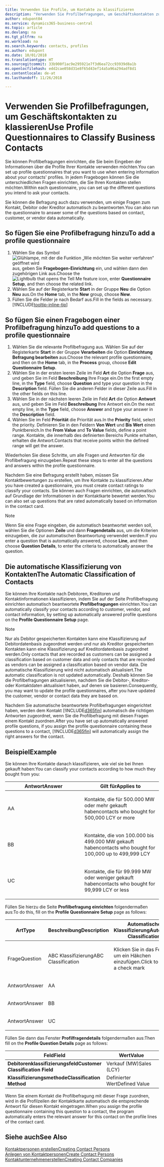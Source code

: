 ```yaml
---
title: Verwenden Sie Profile, um Kontakte zu klassifizieren
description: "Verwenden Sie Profilbefragungen, um Geschäftskontakten zu klassieren"
author: edupont04
ms.service: dynamics365-business-central
ms.topic: article
ms.devlang: na
ms.tgt_pltfrm: na
ms.workload: na
ms.search.keywords: contacts, profiles
ms.author: edupont
ms.date: 10/01/2018
ms.translationtype: HT
ms.sourcegitcommit: 33b900f1ac9e295921e7f3d6ea72cc93939d8a1b
ms.openlocfilehash: edd2cae058d31e8f65d43ef14a5a96a294adf8d1
ms.contentlocale: de-at
ms.lasthandoff: 11/26/2018

---
```


# <a name="use-profile-questionnaires-to-classify-business-contacts"></a><span data-ttu-id="e4c2d-103">Verwenden Sie Profilbefragungen, um Geschäftskontakten zu klassieren</span><span class="sxs-lookup"><span data-stu-id="e4c2d-103">Use Profile Questionnaires to Classify Business Contacts</span></span>
<span data-ttu-id="e4c2d-104">Sie können Profilbefragungen einrichten, die Sie beim Eingeben der Informationen über die Profile Ihrer Kontakte verwenden möchten.</span><span class="sxs-lookup"><span data-stu-id="e4c2d-104">You can set up profile questionnaires that you want to use when entering information about your contacts' profiles.</span></span> <span data-ttu-id="e4c2d-105">In jedem Fragebogen können Sie die unterschiedlichen Fragen einrichten, die Sie Ihren Kontakten stellen möchten.</span><span class="sxs-lookup"><span data-stu-id="e4c2d-105">Within each questionnaire, you can set up the different questions you intend to ask your contacts.</span></span>  

<span data-ttu-id="e4c2d-106">Sie können die Befragung auch dazu verwenden, um einige Fragen zum Kontakt, Debitor oder Kreditor automatisch zu beantworten.</span><span class="sxs-lookup"><span data-stu-id="e4c2d-106">You can also run the questionnaire to answer some of the questions based on contact, customer, or vendor data automatically.</span></span>  

## <a name="to-add-a-profile-questionnaire"></a><span data-ttu-id="e4c2d-107">So fügen Sie eine Profilbefragung hinzu</span><span class="sxs-lookup"><span data-stu-id="e4c2d-107">To add a profile questionnaire</span></span>
1.  <span data-ttu-id="e4c2d-108">Wählen Sie das Symbol ![Glühlampe, mit der die Funktion „Wie möchten Sie weiter verfahren“ geöffnet wird](media/ui-search/search_small.png "Wie möchten Sie weiter verfahren?") aus, geben Sie **Fragebogen-Einrichtung** ein, und wählen dann den zugehörigen Link aus.</span><span class="sxs-lookup"><span data-stu-id="e4c2d-108">Choose the ![Lightbulb that opens the Tell Me feature](media/ui-search/search_small.png "Tell me what you want to do") icon, enter **Questionnaire Setup**, and then choose the related link.</span></span>  
2.  <span data-ttu-id="e4c2d-109">Wählen Sie auf der Registerkarte **Start** in der Gruppe **Neu** die Option **Neu** aus.</span><span class="sxs-lookup"><span data-stu-id="e4c2d-109">On the **Home** tab, in the **New** group, choose **New**.</span></span>  
3.  <span data-ttu-id="e4c2d-110">Füllen Sie die Felder je nach Bedarf aus.</span><span class="sxs-lookup"><span data-stu-id="e4c2d-110">Fill in the fields as necessary.</span></span> [!INCLUDE[tooltip-inline-tip](includes/tooltip-inline-tip_md.md)]  

## <a name="to-add-questions-to-a-profile-questionnaire"></a><span data-ttu-id="e4c2d-111">So fügen Sie einen Fragebogen einer Profilbefragung hinzu</span><span class="sxs-lookup"><span data-stu-id="e4c2d-111">To add questions to a profile questionnaire</span></span>
1.  <span data-ttu-id="e4c2d-112">Wählen Sie die relevante Profilbefragung aus. Wählen Sie auf der Registerkarte **Start** in der Gruppe **Verarbeiten** die Option **Einrichtung Befragung bearbeiten** aus.</span><span class="sxs-lookup"><span data-stu-id="e4c2d-112">Choose the relevant profile questionnaire, and then on the **Home** tab, in the **Process** group, choose **Edit Questionnaire Setup**.</span></span>  
2.  <span data-ttu-id="e4c2d-113">Wählen Sie in der ersten leeren Zeile im Feld **Art** die Option **Frage** aus, und geben Sie im Feld **Beschreibung** Ihre Frage ein.</span><span class="sxs-lookup"><span data-stu-id="e4c2d-113">On the first empty line, in the **Type** field, choose **Question** and type your question in the **Description** field.</span></span> <span data-ttu-id="e4c2d-114">Füllen Sie die anderen Felder in dieser Zeile aus.</span><span class="sxs-lookup"><span data-stu-id="e4c2d-114">Fill in the other fields on this line.</span></span>  
3.  <span data-ttu-id="e4c2d-115">Wählen Sie in der nächsten leeren Zeile im Feld **Art** die Option **Antwort** aus, und geben Sie im Feld **Beschreibung** Ihre Antwort ein.</span><span class="sxs-lookup"><span data-stu-id="e4c2d-115">On the next empty line, in the **Type** field, choose **Answer** and type your answer in the **Description** field.</span></span>  
4.  <span data-ttu-id="e4c2d-116">Wählen Sie im Feld **Priorität** die Priorität aus.</span><span class="sxs-lookup"><span data-stu-id="e4c2d-116">In the **Priority** field, select the priority.</span></span> <span data-ttu-id="e4c2d-117">Definieren Sie in den Feldern **Von Wert** und **Bis Wert** einen Punktbereich.</span><span class="sxs-lookup"><span data-stu-id="e4c2d-117">In the **From Value** and **To Value** fields, define a point range.</span></span> <span data-ttu-id="e4c2d-118">Kontakte, die innerhalb des definierten Bereichs Punkte erhalten, erhalten die Antwort.</span><span class="sxs-lookup"><span data-stu-id="e4c2d-118">Contacts that receive points within the defined range will get the answer.</span></span>  

<span data-ttu-id="e4c2d-119">Wiederholen Sie diese Schritte, um alle Fragen und Antworten für die Profilbefragung einzugeben.</span><span class="sxs-lookup"><span data-stu-id="e4c2d-119">Repeat these steps to enter all the questions and answers within the profile questionnaire.</span></span>

<span data-ttu-id="e4c2d-120">Nachdem Sie eine Befragung erstellt haben, müssen Sie Kontaktbewertungen zu erstellen, um Ihre Kontakte zu klassifizieren.</span><span class="sxs-lookup"><span data-stu-id="e4c2d-120">After you have created a questionnaire, you must create contact ratings to classify your contacts.</span></span> <span data-ttu-id="e4c2d-121">Sie können auch Fragen einrichten, die automatisch auf Grundlage der Informationen in der Kontaktkarte bewertet werden.</span><span class="sxs-lookup"><span data-stu-id="e4c2d-121">You can also set up questions that are rated automatically based on information in the contact card.</span></span>  

> [!NOTE]
> <span data-ttu-id="e4c2d-122">Wenn Sie eine Frage eingeben, die automatisch beantwortet werden soll, wählen Sie die Optionen <STRONG>Zeile</STRONG> und dann <STRONG>Fragendetails</STRONG> aus, um die Kriterien einzugeben, die zur automatischen Beantwortung verwendet werden.</span><span class="sxs-lookup"><span data-stu-id="e4c2d-122">If you enter a question that is automatically answered, choose <STRONG>Line</STRONG>, and then choose <STRONG>Question Details</STRONG>, to enter the criteria to automatically answer the question.</span></span>

## <a name="the-automatic-classification-of-contacts"></a><span data-ttu-id="e4c2d-123">Die automatische Klassifizierung von Kontakten</span><span class="sxs-lookup"><span data-stu-id="e4c2d-123">The Automatic Classification of Contacts</span></span>
<span data-ttu-id="e4c2d-124">Sie können Ihre Kontakte nach Debitoren, Kreditoren und Kontaktinformationen klassifizieren, indem Sie auf der Seite Profilbefragung einrichten automatisch beantwortete **Profilbefragungen** einrichten.</span><span class="sxs-lookup"><span data-stu-id="e4c2d-124">You can automatically classify your contacts according to customer, vendor, and contact information, by setting up automatically answered profile questions on the **Profile Questionnaire Setup** page.</span></span>  

> [!NOTE]
> <span data-ttu-id="e4c2d-125">Nur als Debitor gespeicherten Kontakten kann eine Klassifizierung auf Debitordatenbasis zugeordnet werden und nur als Kreditor gespeicherten Kontakten kann eine Klassifizierung auf Kreditordatenbasis zugeordnet werden.</span><span class="sxs-lookup"><span data-stu-id="e4c2d-125">Only contacts that are recorded as customers can be assigned a classification based on customer data and only contacts that are recorded as vendors can be assigned a classification based on vendor data.</span></span> <span data-ttu-id="e4c2d-126">Die automatische Klassifizierung wird nicht automatisch aktualisiert.</span><span class="sxs-lookup"><span data-stu-id="e4c2d-126">The automatic classification is not updated automatically.</span></span> <span data-ttu-id="e4c2d-127">Deshalb können Sie die Profilbefragungen aktualisieren, nachdem Sie die Debitor-, Kreditor- oder Kontaktdaten aktualisiert haben, auf denen sie basieren.</span><span class="sxs-lookup"><span data-stu-id="e4c2d-127">Consequently, you may want to update the profile questionnaires, after you have updated the customer, vendor or contact data they are based on.</span></span>  

<span data-ttu-id="e4c2d-128">Nachdem Sie automatische beantwortete Profilbefragungen eingerichtet haben, werden dem Kontakt [!INCLUDE[d365fin](includes/d365fin_md.md)] automatisch die richtigen Antworten zugeordnet, wenn Sie die Profilbefragung mit diesen Fragen einem Kontakt zuordnen.</span><span class="sxs-lookup"><span data-stu-id="e4c2d-128">After you have set up automatically answered profile questions, if you assign the profile questionnaire containing these questions to a contact, [!INCLUDE[d365fin](includes/d365fin_md.md)] will automatically assign the right answers for the contact.</span></span>  

## <a name="example"></a><span data-ttu-id="e4c2d-129">Beispiel</span><span class="sxs-lookup"><span data-stu-id="e4c2d-129">Example</span></span>
<span data-ttu-id="e4c2d-130">Sie können Ihre Kontakte danach klassifizieren, wie viel sie bei Ihnen gekauft haben:</span><span class="sxs-lookup"><span data-stu-id="e4c2d-130">You can classify your contacts according to how much they bought from you:</span></span>

<table>
<colgroup>
<col style="width: 50%" />
<col style="width: 50%" />
</colgroup>
<thead>
<tr class="header">
<th><span data-ttu-id="e4c2d-131"><strong>Antwort</strong></span><span class="sxs-lookup"><span data-stu-id="e4c2d-131"><strong>Answer</strong></span></span></th>
<th><span data-ttu-id="e4c2d-132"><strong>Gilt für</strong></span><span class="sxs-lookup"><span data-stu-id="e4c2d-132"><strong>Applies to</strong></span></span></th>
</tr>
</thead>
<tbody>
<tr class="odd">
<td><p><span data-ttu-id="e4c2d-133">A</span><span class="sxs-lookup"><span data-stu-id="e4c2d-133">A</span></span></p></td>
<td><p><span data-ttu-id="e4c2d-134">Kontakte, die für 500.000 MW oder mehr gekauft haben</span><span class="sxs-lookup"><span data-stu-id="e4c2d-134">contacts who bought for 500,000 LCY or more</span></span></p></td>
</tr>
<tr class="even">
<td><p><span data-ttu-id="e4c2d-135">B</span><span class="sxs-lookup"><span data-stu-id="e4c2d-135">B</span></span></p></td>
<td><p><span data-ttu-id="e4c2d-136">Kontakte, die von 100.000 bis 499.000 MW gekauft haben</span><span class="sxs-lookup"><span data-stu-id="e4c2d-136">contacts who bought for 100,000 up to 499,999 LCY</span></span></p></td>
</tr>
<tr class="odd">
<td><p><span data-ttu-id="e4c2d-137">U</span><span class="sxs-lookup"><span data-stu-id="e4c2d-137">C</span></span></p></td>
<td><p><span data-ttu-id="e4c2d-138">Kontakte, die für 99.999 MW oder weniger gekauft haben</span><span class="sxs-lookup"><span data-stu-id="e4c2d-138">contacts who bought for 99,999 LCY or less</span></span></p></td>
</tr>
</tbody>
</table>

<span data-ttu-id="e4c2d-139">Füllen Sie hierzu die Seite **Profilbefragung einrichten** folgendermaßen aus:</span><span class="sxs-lookup"><span data-stu-id="e4c2d-139">To do this, fill on the **Profile Questionnaire Setup** page as follows:</span></span>


<table>
<colgroup>
<col style="width: 20%" />
<col style="width: 20%" />
<col style="width: 20%" />
<col style="width: 20%" />
<col style="width: 20%" />
</colgroup>
<thead>
<tr class="header">
<th><span data-ttu-id="e4c2d-140"><strong>Art</strong></span><span class="sxs-lookup"><span data-stu-id="e4c2d-140"><strong>Type</strong></span></span></th>
<th><span data-ttu-id="e4c2d-141"><strong>Beschreibung</strong></span><span class="sxs-lookup"><span data-stu-id="e4c2d-141"><strong>Description</strong></span></span></th>
<th><span data-ttu-id="e4c2d-142"><strong>Automatische Klassifizierung</strong></span><span class="sxs-lookup"><span data-stu-id="e4c2d-142"><strong>Automatic Classification</strong></span></span></th>
<th><span data-ttu-id="e4c2d-143"><strong>Von Wert</strong></span><span class="sxs-lookup"><span data-stu-id="e4c2d-143"><strong>From Value</strong></span></span></th>
<th><span data-ttu-id="e4c2d-144"><strong>Bis Wert</strong></span><span class="sxs-lookup"><span data-stu-id="e4c2d-144"><strong>To Value</strong></span></span></th>
</tr>
</thead>
<tbody>
<tr class="odd">
<td><p><span data-ttu-id="e4c2d-145">Frage</span><span class="sxs-lookup"><span data-stu-id="e4c2d-145">Question</span></span></p></td>
<td><p><span data-ttu-id="e4c2d-146">ABC Klassifizierung</span><span class="sxs-lookup"><span data-stu-id="e4c2d-146">ABC Classification</span></span></p></td>
<td><p><span data-ttu-id="e4c2d-147">Klicken Sie in das Feld, um ein Häkchen einzufügen.</span><span class="sxs-lookup"><span data-stu-id="e4c2d-147">Click to insert a check mark</span></span></p></td>
<td><p> </p></td>
<td><p> </p></td>
</tr>
<tr class="even">
<td><p><span data-ttu-id="e4c2d-148">Antwort</span><span class="sxs-lookup"><span data-stu-id="e4c2d-148">Answer</span></span></p></td>
<td><p><span data-ttu-id="e4c2d-149">A</span><span class="sxs-lookup"><span data-stu-id="e4c2d-149">A</span></span></p></td>
<td><p> </p></td>
<td><p><span data-ttu-id="e4c2d-150">500.000</span><span class="sxs-lookup"><span data-stu-id="e4c2d-150">500,000</span></span></p></td>
<td><p> </p></td>
</tr>
<tr class="odd">
<td><p><span data-ttu-id="e4c2d-151">Antwort</span><span class="sxs-lookup"><span data-stu-id="e4c2d-151">Answer</span></span></p></td>
<td><p><span data-ttu-id="e4c2d-152">B</span><span class="sxs-lookup"><span data-stu-id="e4c2d-152">B</span></span></p></td>
<td><p> </p></td>
<td><p><span data-ttu-id="e4c2d-153">100,000</span><span class="sxs-lookup"><span data-stu-id="e4c2d-153">100,000</span></span></p></td>
<td><p><span data-ttu-id="e4c2d-154">499,999</span><span class="sxs-lookup"><span data-stu-id="e4c2d-154">499,999</span></span></p></td>
</tr>
<tr class="even">
<td><p><span data-ttu-id="e4c2d-155">Antwort</span><span class="sxs-lookup"><span data-stu-id="e4c2d-155">Answer</span></span></p></td>
<td><p><span data-ttu-id="e4c2d-156">U</span><span class="sxs-lookup"><span data-stu-id="e4c2d-156">C</span></span></p></td>
<td><p> </p></td>
<td><p> </p></td>
<td><p><span data-ttu-id="e4c2d-157">99,999</span><span class="sxs-lookup"><span data-stu-id="e4c2d-157">99,999</span></span></p></td>
</tr>
</tbody>
</table>

<span data-ttu-id="e4c2d-158">Füllen Sie dann das Fenster **Profilfragendetails** folgendermaßen aus:</span><span class="sxs-lookup"><span data-stu-id="e4c2d-158">Then fill on the **Profile Question Details** page as follows:</span></span>
<table>
<colgroup>
<col style="width: 50%" />
<col style="width: 50%" />
</colgroup>
<thead>
<tr class="header">
<th><span data-ttu-id="e4c2d-159"><strong>Feld</strong></span><span class="sxs-lookup"><span data-stu-id="e4c2d-159"><strong>Field</strong></span></span></th>
<th><span data-ttu-id="e4c2d-160"><strong>Wert</strong></span><span class="sxs-lookup"><span data-stu-id="e4c2d-160"><strong>Value</strong></span></span></th>
</tr>
</thead>
<tbody>
<tr>
<td><span data-ttu-id="e4c2d-161"><strong>Debitorenklassifizierungsfeld</strong></span><span class="sxs-lookup"><span data-stu-id="e4c2d-161"><strong>Customer Classification Field</strong></span></span></td>
<td><span data-ttu-id="e4c2d-162"><emphasis>Verkauf (MW)</emphasis></span><span class="sxs-lookup"><span data-stu-id="e4c2d-162"><emphasis>Sales (LCY)</emphasis></span></span></td>
</tr>
<tr>
<td><span data-ttu-id="e4c2d-163"><strong>Klassifizierungsmethode</strong></span><span class="sxs-lookup"><span data-stu-id="e4c2d-163"><strong>Classification Method</strong></span></span></td>
<td><span data-ttu-id="e4c2d-164"><emphasis>Definierter Wert</emphasis></span><span class="sxs-lookup"><span data-stu-id="e4c2d-164"><emphasis>Defined Value</emphasis></span></span></td>
</tr>
</tbody>
</table>

<span data-ttu-id="e4c2d-165">Wenn Sie einem Kontakt die Profilbefragung mit dieser Frage zuordnen, wird in die Profilzeilen der Kontaktkarte automatisch die entsprechende Antwort für diesen Kontakt eingetragen.</span><span class="sxs-lookup"><span data-stu-id="e4c2d-165">When you assign the profile questionnaire containing this question to a contact, the program automatically enters the relevant answer for this contact on the profile lines of the contact card.</span></span>

## <a name="see-also"></a><span data-ttu-id="e4c2d-166">Siehe auch</span><span class="sxs-lookup"><span data-stu-id="e4c2d-166">See Also</span></span>
[<span data-ttu-id="e4c2d-167">Kontaktpersonen erstellen</span><span class="sxs-lookup"><span data-stu-id="e4c2d-167">Creating Contact Persons</span></span>](marketing-create-contact-persons.md)  
[<span data-ttu-id="e4c2d-168">Anlegen von Kontaktpersonen</span><span class="sxs-lookup"><span data-stu-id="e4c2d-168">Create Contact Persons</span></span>](marketing-how-create-contact-persons.md)  
[<span data-ttu-id="e4c2d-169">Kontaktunternehmenerstellen</span><span class="sxs-lookup"><span data-stu-id="e4c2d-169">Creating Contact Companies</span></span>](marketing-create-contact-companies.md)  

